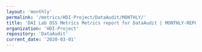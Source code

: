 ```yaml
---
layout: 'monthly'
permalink: '/metrics/HDI-Project/DataAudit/MONTHLY/'
title: 'DAI Lab OSS Metrics Metrics report for DataAudit | MONTHLY-REPORT-2020-03-01'
organization: 'HDI-Project'
repository: 'DataAudit'
current_date: '2020-03-01'
---
```

